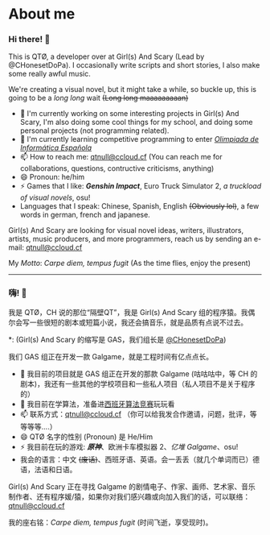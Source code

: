 # About me

### Hi there! 👋

This is QTØ, a developer over at Girl(s) And Scary (Lead by @CHonesetDoPa). I occasionally write scripts and short stories, I also make some really awful music.

We're creating a visual novel, but it might take a while, so buckle up, this is going to be a *long long* wait ~~(Long long maaaaaaaaan)~~

- 🔭 I'm currently working on some interesting projects in Girl(s) And Scary, I'm also doing some cool things for my school, and doing some personal projects (not programming related).
- 🌱 I'm currently learning competitive programming to enter [*Olimpiada de Informática Española*](https://olimpiada-informatica.org/)
- 📫 How to reach me: qtnull@ccloud.cf (You can reach me for collaborations, questions, contructive criticisms, anything)
- 😄 Pronoun: he/him
- ⚡ Games that I like: <span title="someone I knew dragged me into this rabbit hole">**_Genshin Impact_**</span>, Euro Truck Simulator 2, *a truckload of visual novels*, osu!
- Languages that I speak: Chinese, Spanish, English ~~(Obviously lol)~~, a few words in german, french and japanese.

Girl(s) And Scary are looking for visual novel ideas, writers, illustrators, artists, music producers, and more programmers, reach us by sending an e-mail: qtnull@ccloud.cf

My *Motto*: *Carpe diem, tempus fugit* (As the time flies, enjoy the present)

<hr>

### 嗨! 👋

我是 QTØ，CH 说的那位“隔壁QT”，我是 Girl(s) And Scary 组的程序猿。我偶尔会写一些很短的剧本或短篇小说，我还会搞音乐，就是品质有点说不过去。

\*: (Girl(s) And Scary 的缩写是 GAS，我们组长是 [@CHonesetDoPa](https://github.com/CHonesetDoPa/))

我们 GAS 组正在开发一款 Galgame，就是工程时间有亿点点长。

- 🔭 我目前的项目就是 GAS 组正在开发的那款 Galgame (咕咕咕中，等 CH 的剧本)，我还有一些其他的学校项目和一些私人项目（私人项目不是关于程序的）
- 🌱 我目前在学算法，准备进[西班牙算法竞赛](https://olimpiada-informatica.org/)玩玩看
- 📫 联系方式：qtnull@ccloud.cf （你可以给我发合作邀请，问题，批评，等等等等....）
- 😄 QTØ 名字的性别 (Pronoun) 是 He/Him
- ⚡ 我目前在玩的游戏: <span title="某位认识的人拉我入了这个无底洞">**_原神_**</span>、欧洲卡车模拟器 2、*亿堆 Galgame*、osu!
- 我会的语言：中文 ~~(废话)~~、西班牙语、英语。会一丢丢（就几个单词而已）德语，法语和日语。

Girl(s) And Scary 正在寻找 Galgame 的剧情电子、作家、画师、艺术家、音乐制作者、还有程序媛/猿，如果你对我们感兴趣或向加入我们的话，可以联络：qtnull@ccloud.cf

我的座右铭：*Carpe diem, tempus fugit* (时间飞逝，享受现时)。

<!--
**qtnull/qtnull** is a ✨ _special_ ✨ repository because its `README.md` (this file) appears on your GitHub profile.

Here are some ideas to get you started:

- 🔭 I’m currently working on ...
- 🌱 I’m currently learning ...
- 👯 I’m looking to collaborate on ...
- 🤔 I’m looking for help with ...
- 💬 Ask me about ...
- 📫 How to reach me: ...
- 😄 Pronouns: ...
- ⚡ Fun fact: ...
-->
